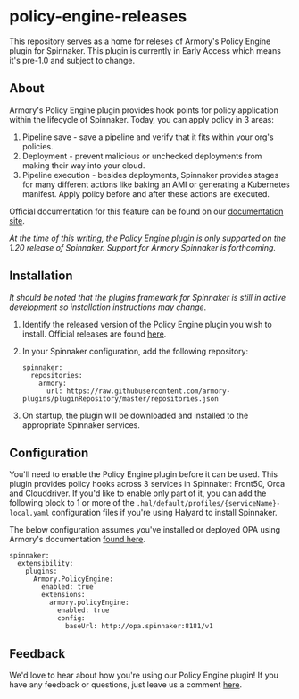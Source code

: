 # policy-engine-releases

This repository serves as a home for releses of Armory's Policy Engine plugin for Spinnaker. This plugin is currently in Early Access which means it's pre-1.0 and subject to change. 

## About

Armory's Policy Engine plugin provides hook points for policy application within the lifecycle of Spinnaker. Today, you can apply policy in 3 areas:

1. Pipeline save - save a pipeline and verify that it fits within your org's policies.
2. Deployment - prevent malicious or unchecked deployments from making their way into your cloud.
3. Pipeline execution - besides deployments, Spinnaker provides stages for many different actions like baking an AMI or generating a Kubernetes manifest. Apply policy before and after these actions are executed.

Official documentation for this feature can be found on our [documentation site](https://docs.armory.io/spinnaker/policy_engine/#using-the-policy-engine-to-validate-pipeline-configurations).

_At the time of this writing, the Policy Engine plugin is only supported on the 1.20 release of Spinnaker. Support for Armory Spinnaker is forthcoming._

## Installation

_It should be noted that the plugins framework for Spinnaker is still in active development so installation instructions may change_.

1. Identify the released version of the Policy Engine plugin you wish to install. Official releases are found [here](https://github.com/armory-plugins/policy-engine-releases/releases).
2. In your Spinnaker configuration, add the following repository:

    ```
    spinnaker:
      repositories:
        armory:
          url: https://raw.githubusercontent.com/armory-plugins/pluginRepository/master/repositories.json
    ```

3. On startup, the plugin will be downloaded and installed to the appropriate Spinnaker services.

## Configuration

You'll need to enable the Policy Engine plugin before it can be used. This plugin provides policy hooks across 3 services in Spinnaker: Front50, Orca and Clouddriver. If you'd like to enable only part of it, you can add the following block to 1 or more of the `.hal/default/profiles/{serviceName}-local.yaml` configuration files if you're using Halyard to install Spinnaker. 

The below configuration assumes you've installed or deployed OPA using Armory's documentation [found here](https://docs.armory.io/spinnaker/policy_engine/#deploying-an-opa-server-for-policy-engine-to-use).

```
spinnaker:
  extensibility:
    plugins:
      Armory.PolicyEngine:
        enabled: true
        extensions:
          armory.policyEngine:
            enabled: true
            config:
              baseUrl: http://opa.spinnaker:8181/v1
```

## Feedback

We'd love to hear about how you're using our Policy Engine plugin! If you have any feedback or questions, just leave us a comment [here](https://feedback.armory.io/feature-requests/p/provisioning-and-compliance-management-storyboard).
